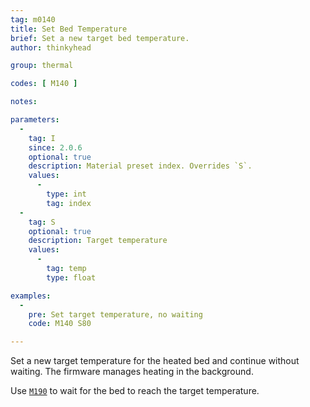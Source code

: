 ```yaml
---
tag: m0140
title: Set Bed Temperature
brief: Set a new target bed temperature.
author: thinkyhead

group: thermal

codes: [ M140 ]

notes:

parameters:
  -
    tag: I
    since: 2.0.6
    optional: true
    description: Material preset index. Overrides `S`.
    values:
      -
        type: int
        tag: index
  -
    tag: S
    optional: true
    description: Target temperature
    values:
      -
        tag: temp
        type: float

examples:
  -
    pre: Set target temperature, no waiting
    code: M140 S80

---
```


Set a new target temperature for the heated bed and continue without waiting. The firmware manages heating in the background.

Use [`M190`](/docs/gcode/M190.html) to wait for the bed to reach the target temperature.
